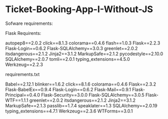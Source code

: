 # Ticket-Booking-App-I-Without-JS

Sofware requirements:

Flask Requirents:

autopep8==2.0.2
click==8.1.3
colorama==0.4.6
flash==1.0.3
Flask==2.2.3
Flask-Login==0.6.2
Flask-SQLAlchemy==3.0.3
greenlet==2.0.2
itsdangerous==2.1.2
Jinja2==3.1.2
MarkupSafe==2.1.2
pycodestyle==2.10.0
SQLAlchemy==2.0.7
tomli==2.0.1
typing_extensions==4.5.0
Werkzeug==2.2.3


requirements.txt

Babel==2.12.1
blinker==1.6.2
click==8.1.6
colorama==0.4.6
Flask==2.3.2
Flask-BabelEx==0.9.4
Flask-Login==0.6.2
Flask-Mail==0.9.1
Flask-Principal==0.4.0
Flask-Security==3.0.0
Flask-SQLAlchemy==3.0.5
Flask-WTF==1.1.1
greenlet==2.0.2
itsdangerous==2.1.2
Jinja2==3.1.2
MarkupSafe==2.1.3
passlib==1.7.4
speaklater==1.3
SQLAlchemy==2.0.19
typing_extensions==4.7.1
Werkzeug==2.3.6
WTForms==3.0.1
